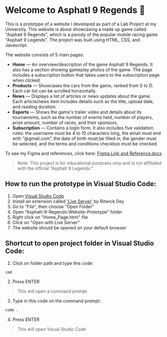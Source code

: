 # Welcome to Asphatl 9 Regends 🚗
This is a prototype of a website I developed as part of a Lab Project at my University. This website is about showcasing a made up game called "Asphatl 9 Regends", 
which is a parody of the popular mobile racing game "Asphalt 9 Legends". The project was built using HTML, CSS, and Javascript.

The website consists of 5 main pages:
- **Home** — An overview/description of the game Asphatl 9 Regends. It also has a section showing gameplay photos of the game. The page includes a subscription button that takes users to the subscription page when clicked.  
- **Products** — Showcases the cars from the game, ranked from S to D. Each car list can be scrolled horizontally. 
- **News** — Displays a list of articles or news updates about the game. Each article/news item includes details such as the title, upload date, and reading duration. 
- **Esports** — Shows the game's trailer video and details about its tournaments, such as the number of events held, number of players, prize amount, number of races, and their sponsors.  
- **Subscription** — Contains a login form. It also includes five validation rules: the username must be 4 to 10 characters long, the email must end with “@gmail.com”, the date of birth must be filled in, the gender must be selected, and the terms and conditions checkbox must be checked.

To see my Figma and references, click here:
[Figma Link and Reference.docx](https://github.com/user-attachments/files/21333622/Figma.Link.and.Reference.docx)


> Note: This project is for educational purposes only and is not affiliated with the official “Asphalt 9 Legends.”

## How to run the prototype in Visual Studio Code:
1. Open [Visual Studio Code](https://code.visualstudio.com/)
2. Install an extension called ['Live Server'](https://marketplace.visualstudio.com/items?itemName=ritwickdey.LiveServer) by Ritwick Dey
3. Go to "File", then choose "Open Folder"
4. Open "Asphatl-9-Regends-Website-Prototype" folder
5. Right click on "Home_Page.html" file
6. Click on "Open with Live Server"
7. The website should be opened on your default browser


## Shortcut to open project folder in Visual Studio Code:
1. Click on folder path and type this code:
```bash
cmd
```
2. Press ENTER
> This will open a command prompt

3. Type in this code on the command prompt:
```bash
code .
```
4. Press ENTER
> This will open Visual Studio Code
